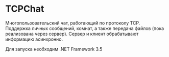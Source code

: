 TCPChat
=======

Многопользовательский чат, работающий по протоколу TCP. 
Поддержка личных сообщений, комнат, а также передача файлов (пока реализована через сервер).
Сервер и клиент обрабатывают информацию асинхронно.


Для запуска необходим .NET Framework 3.5
